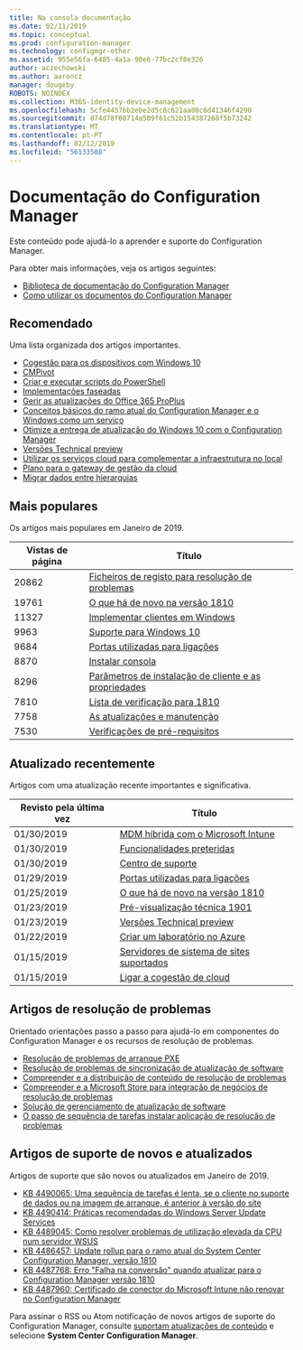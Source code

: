 ```yaml
---
title: Na consola documentação
ms.date: 02/11/2019
ms.topic: conceptual
ms.prod: configuration-manager
ms.technology: configmgr-other
ms.assetid: 955e56fa-6485-4a1a-90e6-77bc2cf8e326
author: aczechowski
ms.author: aaroncz
manager: dougeby
ROBOTS: NOINDEX
ms.collection: M365-identity-device-management
ms.openlocfilehash: 5cfe4457bb2ebe2d5c8c621aa08c6d41346f4290
ms.sourcegitcommit: 874d78f08714a509f61c52b154387268f5b73242
ms.translationtype: MT
ms.contentlocale: pt-PT
ms.lasthandoff: 02/12/2019
ms.locfileid: "56133508"
---
```

<!-- 
- Feature 1357546
- This page displays in-console, under the Community workspace, Documentation node. 
- Don't use any relative links; must be full https://docs.microsoft.com and language neutral
- Process: https://microsoft.sharepoint.com/teams/ConfigMgr/Documents/ContentPub/Data%20collection%20process%20for%20Feature%201357546%20In-console%20documentation.docx?web=1
-->


# <a name="configuration-manager-documentation"></a>Documentação do Configuration Manager

Este conteúdo pode ajudá-lo a aprender e suporte do Configuration Manager. 

Para obter mais informações, veja os artigos seguintes:
- [Biblioteca de documentação do Configuration Manager](https://docs.microsoft.com/sccm)  
- [Como utilizar os documentos do Configuration Manager](https://docs.microsoft.com/sccm/core/understand/use-docs)



## <a name="recommended"></a>Recomendado 
Uma lista organizada dos artigos importantes.

- [Cogestão para os dispositivos com Windows 10](https://docs.microsoft.com/sccm/comanage/overview)  
- [CMPivot](https://docs.microsoft.com/sccm/core/servers/manage/cmpivot)  
- [Criar e executar scripts do PowerShell](https://docs.microsoft.com/sccm/apps/deploy-use/create-deploy-scripts)  
- [Implementações faseadas](https://docs.microsoft.com/sccm/osd/deploy-use/create-phased-deployment-for-task-sequence)  
- [Gerir as atualizações do Office 365 ProPlus](https://docs.microsoft.com/sccm/sum/deploy-use/manage-office-365-proplus-updates)  
- [Conceitos básicos do ramo atual do Configuration Manager e o Windows como um serviço](https://docs.microsoft.com/sccm/core/understand/configuration-manager-and-windows-as-service)
- [Otimize a entrega de atualização do Windows 10 com o Configuration Manager](https://docs.microsoft.com/sccm/sum/deploy-use/optimize-windows-10-update-delivery)
- [Versões Technical preview](https://docs.microsoft.com/sccm/core/get-started/technical-preview)
- [Utilizar os serviços cloud para complementar a infraestrutura no local](https://docs.microsoft.com/sccm/core/understand/use-cloud-services)
- [Plano para o gateway de gestão da cloud](https://docs.microsoft.com/sccm/core/clients/manage/plan-cloud-management-gateway)
- [Migrar dados entre hierarquias](https://docs.microsoft.com/sccm/core/migration/migrate-data-between-hierarchies)



## <a name="trending"></a>Mais populares
Os artigos mais populares em Janeiro de 2019.

| Vistas de página | Título | 
|------------|-------| 
| 20862 | [Ficheiros de registo para resolução de problemas](https://docs.microsoft.com/sccm/core/plan-design/hierarchy/log-files) |
| 19761 | [O que há de novo na versão 1810](https://docs.microsoft.com/sccm/core/plan-design/changes/whats-new-in-version-1810) |
| 11327 | [Implementar clientes em Windows](https://docs.microsoft.com/sccm/core/clients/deploy/deploy-clients-to-windows-computers) |
| 9963 | [Suporte para Windows 10](https://docs.microsoft.com/sccm/core/plan-design/configs/support-for-windows-10) |
| 9684 | [Portas utilizadas para ligações](https://docs.microsoft.com/sccm/core/plan-design/hierarchy/ports) |
| 8870 | [Instalar consola](https://docs.microsoft.com/sccm/core/servers/deploy/install/install-consoles) |
| 8296 | [Parâmetros de instalação de cliente e as propriedades](https://docs.microsoft.com/sccm/core/clients/deploy/about-client-installation-properties) |
| 7810 | [Lista de verificação para 1810](https://docs.microsoft.com/sccm/core/servers/manage/checklist-for-installing-update-1810) |
| 7758 | [As atualizações e manutenção](https://docs.microsoft.com/sccm/core/servers/manage/updates) |
| 7530 | [Verificações de pré-requisitos](https://docs.microsoft.com/sccm/core/servers/deploy/install/list-of-prerequisite-checks) |



## <a name="recently-updated"></a>Atualizado recentemente
Artigos com uma atualização recente importantes e significativa.

| Revisto pela última vez | Título | 
|---------------|-------|
| 01/30/2019 | [MDM híbrida com o Microsoft Intune](https://docs.microsoft.com/sccm/mdm/understand/hybrid-mobile-device-management) |
| 01/30/2019 | [Funcionalidades preteridas](https://docs.microsoft.com/sccm/core/plan-design/changes/deprecated/removed-and-deprecated-cmfeatures) |
| 01/30/2019 | [Centro de suporte](https://docs.microsoft.com/sccm/core/support/support-center) |
| 01/29/2019 | [Portas utilizadas para ligações](https://docs.microsoft.com/sccm/core/plan-design/hierarchy/ports) |
| 01/25/2019 | [O que há de novo na versão 1810](https://docs.microsoft.com/sccm/core/plan-design/changes/whats-new-in-version-1810) |
| 01/23/2019 | [Pré-visualização técnica 1901](https://docs.microsoft.com/sccm/core/get-started/2019/technical-preview-1901) |
| 01/23/2019 | [Versões Technical preview](https://docs.microsoft.com/sccm/core/get-started/technical-preview) |
| 01/22/2019 | [Criar um laboratório no Azure](https://docs.microsoft.com/sccm/core/get-started/azure-template) |
| 01/15/2019 | [Servidores de sistema de sites suportados](https://docs.microsoft.com/sccm/core/plan-design/configs/supported-operating-systems-for-site-system-servers) |
| 01/15/2019 | [Ligar a cogestão de cloud](https://docs.microsoft.com/sccm/comanage/quickstarts) |



## <a name="troubleshooting-articles"></a>Artigos de resolução de problemas
Orientado orientações passo a passo para ajudá-lo em componentes do Configuration Manager e os recursos de resolução de problemas.

- [Resolução de problemas de arranque PXE](https://support.microsoft.com/help/4468612)
- [Resolução de problemas de sincronização de atualização de software](https://support.microsoft.com/help/10059)
- [Compreender e a distribuição de conteúdo de resolução de problemas](https://support.microsoft.com/help/4482728)
- [Compreender e a Microsoft Store para integração de negócios de resolução de problemas](https://support.microsoft.com/help/4010214)
- [Solução de gerenciamento de atualização de software](https://support.microsoft.com/help/10680)
- [O passo de sequência de tarefas instalar aplicação de resolução de problemas](https://support.microsoft.com/help/18408/)



## <a name="new-and-updated-support-articles"></a>Artigos de suporte de novos e atualizados
Artigos de suporte que são novos ou atualizados em Janeiro de 2019.

- [KB 4490065: Uma sequência de tarefas é lenta, se o cliente no suporte de dados ou na imagem de arranque, é anterior à versão do site](https://support.microsoft.com/help/4490065)
- [KB 4490414: Práticas recomendadas do Windows Server Update Services](https://support.microsoft.com/help/4490414)
- [KB 4489045: Como resolver problemas de utilização elevada da CPU num servidor WSUS](https://support.microsoft.com/help/4489045)
- [KB 4486457: Update rollup para o ramo atual do System Center Configuration Manager, versão 1810](https://support.microsoft.com/help/4486457)
- [KB 4487768: Erro "Falha na conversão" quando atualizar para o Configuration Manager versão 1810](https://support.microsoft.com/help/4487768)
- [KB 4487960: Certificado de conector do Microsoft Intune não renovar no Configuration Manager](https://support.microsoft.com/help/4487960)

Para assinar o RSS ou Atom notificação de novos artigos de suporte do Configuration Manager, consulte [suportam atualizações de conteúdo](https://support.microsoft.com/help/4089498/) e selecione **System Center Configuration Manager**.  
